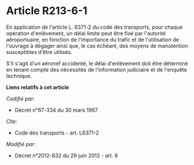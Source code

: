 # Article R213-6-1

En application de l'article L. 6371-2 du code des transports, pour chaque opération d'enlèvement, un délai limite peut être
fixé par l'autorité aéroportuaire, en fonction de l'importance du trafic et de l'utilisation de l'ouvrage à dégager ainsi
que, le cas échéant, des moyens de manutention susceptibles d'être utilisés. 

S'il s'agit d'un aéronef accidenté, le délai d'enlèvement doit être déterminé en tenant compte des nécessités de
l'information judiciaire et de l'enquête technique.

**Liens relatifs à cet article**

_Codifié par_:

  - Décret n°67-334 du 30 mars 1967

_Cite_:

  - Code des transports - art. L6371-2

_Modifié par_:

  - Décret n°2012-832 du 29 juin 2012 - art. 6
